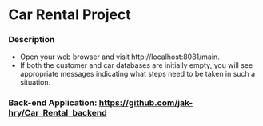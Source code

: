 # Car Rental Project

### Description
- Open your web browser and visit http://localhost:8081/main.
- If both the customer and car databases are initially empty, you will see appropriate messages indicating what steps need to be taken in such a situation.


### Back-end Application: https://github.com/jak-hry/Car_Rental_backend
